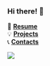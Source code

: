 ### Hi there! 👋

:dart: **[Resume](http://tiny.cc/vadim_timakin)**  
:bulb: **[Projects](https://github.com/t0efL/t0efL/blob/master/projects_guide.md)**   
:telephone_receiver: **[Contacts](https://github.com/t0efL/t0efL/blob/master/contacts.md)**  

![](https://road-to-kaggle-grandmaster.vercel.app/api/badges/vadimtimakin/competitions)
